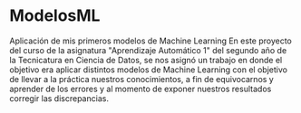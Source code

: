 # ModelosML
Aplicación de mis primeros modelos de Machine Learning
En este proyecto del curso de la asignatura "Aprendizaje Automático 1" del segundo año de la Tecnicatura en Ciencia de Datos, se nos asignó un trabajo en donde el objetivo era aplicar distintos modelos de Machine Learning con el objetivo de llevar a la práctica nuestros conocimientos, a fin de equivocarnos y aprender de los errores y al momento de exponer nuestros resultados corregir las discrepancias.
